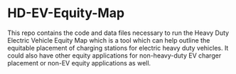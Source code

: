 # HD-EV-Equity-Map
This repo contains the code and data files necessary to run the Heavy Duty Electric Vehicle Equity Map which is a tool which can help outline the equitable placement of charging stations for electric heavy duty vehicles. It could also have other equity applications for non-heavy-duty EV charger placement or non-EV equity applications as well.
